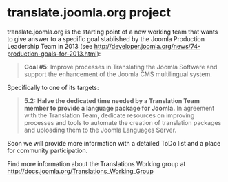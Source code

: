 translate.joomla.org project
===========

translate.joomla.org is the starting point of a new working team that wants to give answer to a specific goal stablished by the Joomla Production Leadership Team in 2013 (see http://developer.joomla.org/news/74-production-goals-for-2013.html):

> **Goal #5**: Improve processes in Translating the Joomla Software and support the enhancement of the Joomla CMS multilingual system.

Specifically to one of its targets:

> **5.2: Halve the dedicated time needed by a Translation Team member to provide a language package for Joomla.**
> In agreement with the Translation Team, dedicate resources on improving processes and tools to automate the creation of translation packages and uploading them to the Joomla Languages Server.

Soon we will provide more information with a detailed ToDo list and a place for community participation.

Find more information about the Translations Working group at http://docs.joomla.org/Translations_Working_Group
